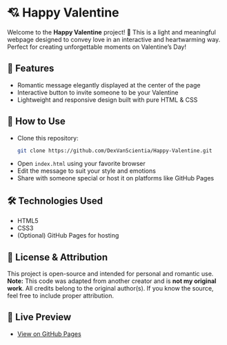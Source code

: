 # 💘 Happy Valentine

Welcome to the **Happy Valentine** project! 🎉 This is a light and meaningful webpage designed to convey love in an interactive and heartwarming way. Perfect for creating unforgettable moments on Valentine’s Day!

## 🌟 Features
- Romantic message elegantly displayed at the center of the page  
- Interactive button to invite someone to be your Valentine  
- Lightweight and responsive design built with pure HTML & CSS  

## 🚀 How to Use
- Clone this repository:  
  ```bash
  git clone https://github.com/DexVanScientia/Happy-Valentine.git
  ```
- Open `index.html` using your favorite browser  
- Edit the message to suit your style and emotions  
- Share with someone special or host it on platforms like GitHub Pages  

## 🛠️ Technologies Used
- HTML5  
- CSS3  
- (Optional) GitHub Pages for hosting  

## 📄 License & Attribution
This project is open-source and intended for personal and romantic use.  
**Note:** This code was adapted from another creator and is **not my original work**. All credits belong to the original author(s). If you know the source, feel free to include proper attribution.

## 📍 Live Preview
- [View on GitHub Pages](https://dexvanscientia.github.io/Happy-Valentine/)
